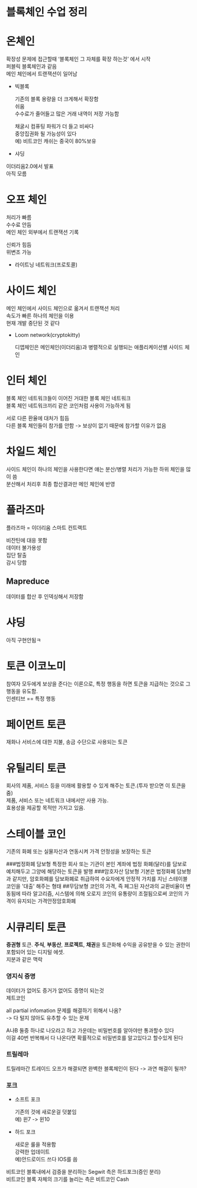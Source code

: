 # 블록체인 수업 정리

# 온체인
확장성 문제에 접근할때 ‘블록체인 그 자체를 확장 하는것’ 에서 시작  
퍼블릭 블록체인과 같음  
메인 체인에서 트랜잭션이 일어남  

- 빅블록

  기존의 블록 용량을 더 크게해서 확장함  
  쉬움  
  수수료가 줄어들고 많은 거래 내역이 저장 가능함  
  
  
  채굴시 컴퓨팅 파워가 더 들고 비싸다  
  중앙집권화 될 가능성이 있다  
  예) 비트코인 캐쉬는 중국이 80%보유  
 
 - 샤딩
 
  이더리움2.0에서 발표  
  아직 모름  
  
# 오프 체인
처리가 빠름  
수수료 안듬  
메인 체인 외부에서 트랜잭션 기록  

신뢰가 힘듬  
위변조 가능  

- 라이트닝 네트워크(프로토콜)

# 사이드 체인
메인 체인에서 사이드 체인으로 옮겨서 트랜잭션 처리  
속도가 빠른 하나의 체인을 이용  
현재 개발 중단된 것 같다  

- Loom network(cryptokitty)

  디앱체인은 메인체인(이더리움)과 병렬적으로 실행되는 애플리케이션별 사이드 체인
  
# 인터 체인
블록 체인 네트워크들이 이어진 거대한 블록 체인 네트워크  
블록 체인 네트워크끼리 같은 코인처럼 사용이 가능하게 됨  

서로 다른 환율에 대처가 힘듬  
다른 블록 체인들이 참가를 안함 -> 보상이 없기 때문에 참가할 이유가 없음  

# 차일드 체인
사이드 체인이 하나의 체인을 사용한다면 얘는 분산/병렬 처리가 가능한 하위 체인을 많이 씀  
분산해서 처리후 최종 합산결과만 메인 체인에 반영  

# 플라즈마
플라즈마 = 이더리움 스마트 컨트랙트  

비잔틴에 대응 못함  
데이터 불가용성  
집단 탈출  
감시 당함  
## Mapreduce
데이터를 합산 후 인덱싱해서 저장함  

# 샤딩
아직 구현안됨ㅋ  

# 토큰 이코노미
참여자 모두에게 보상을 준다는 이론으로, 특정 행동을 하면 토큰을 지급하는 것으로 그 행동을 유도함.  
인센티브 == 특정 행동

# 페이먼트 토큰
재화나 서비스에 대한 지불, 송금 수단으로 사용되는 토큰

# 유틸리티 토큰
회사의 제품, 서비스 등을 미래에 활용할 수 있게 해주는 토큰.(투자 받으면 이 토큰을 줌)  
제품, 서비스 또는 네트워크 내에서만 사용 가능.   
효용성을 제공할 목적만 가지고 있음.

# 스테이블 코인
기존의 화폐 또는 실물자산과 연동시켜 가격 안정성을 보장하는 토큰

###법정화폐 담보형
특정한 회사 또는 기관이 본인 계좌에 법정 화폐(달러)를 담보로 예치해두고 그양에 해당하는 토큰을 발행
###암호자산 담보형
기본은 법정화폐 담보형과 같지만, 암호화폐를 담보화폐로 취급하여 수요자에게 안정적 가치를 지닌 스테이블 코인을 '대출' 해주는 형태
##무담보형
코인의 가격, 즉 페그된 자산과의 교환비율이 변동됨에 따라 알고리즘, 시스템에 의해 오로지 코인의 유통량이 조절됨으로써 코인의 가격이 유지되는 가격안정암호화폐


# 시큐리티 토큰
**증권형** 토큰. **주식**, **부동산**, **프로젝트**, **채권**을 토큰화해 수익을 공유받을 수 있는 권한이 포함되어 있는 디지털 에셋.  
지분과 같은 맥락


### 영지식 증명
데이터가 없어도 증거가 없어도 증명이 되는것  
제트코인  

all partial infomation 문제를 해결하기 위해서 나옴?  
-> 다 털지 않아도 유추할 수 있는 문제  

A나B 둘중 하나로 나오라고 하고 가운데는 비밀번호를 알아야만 통과할수 있다  
이걸 40번 반복해서 다 나온다면 확률적으로 비밀번호를 알고있다고 할수있게 된다  

### 트릴레마
트릴레마간 트레이드 오프가 해결되면 완벽한 블록체인이 된다 -> 과연 해결이 될까?  

### 포크
- 소프트 포크

  기존의 것에 새로운걸 덧붙임  
  예) 윈7 -> 윈10  
  
- 하드 포크

  새로운 룰을 적용함  
  강력한 업데이트  
  예)안드로이드 쓰다 IOS를 씀  
 
 비트코인 블록내에서 검증을 분리하는 Segwit 측은 하드포크(증인 분리)  
 비트코인 블록 자체의 크기를 늘리는 측은 비트코인 Cash  
